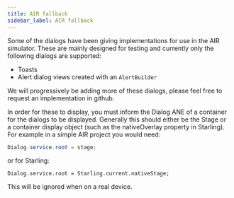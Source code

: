 ```yaml
---
title: AIR fallback
sidebar_label: AIR fallback
---
```


Some of the dialogs have been giving implementations for use in the AIR simulator. 
These are mainly designed for testing and currently only the following dialogs are supported:

- Toasts
- Alert dialog views created with an `AlertBuilder`

We will progressively be adding more of these dialogs, please feel free to request an implementation in github.

In order for these to display, you must inform the Dialog ANE of a container for the dialogs to be displayed. 
Generally this should either be the Stage or a container display object (such as the nativeOverlay property 
in Starling). For example in a simple AIR project you would need:

```actionscript
Dialog.service.root = stage;
```

or for Starling:

```
Dialog.service.root = Starling.current.nativeStage;
```

This will be ignored when on a real device.